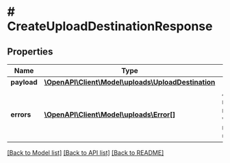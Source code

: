 # # CreateUploadDestinationResponse

## Properties

Name | Type | Description | Notes
------------ | ------------- | ------------- | -------------
**payload** | [**\OpenAPI\Client\Model\uploads\UploadDestination**](UploadDestination.md) |  | [optional]
**errors** | [**\OpenAPI\Client\Model\uploads\Error[]**](Error.md) | A list of error responses returned when a request is unsuccessful. | [optional]

[[Back to Model list]](../../README.md#models) [[Back to API list]](../../README.md#endpoints) [[Back to README]](../../README.md)
